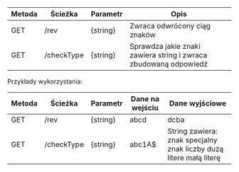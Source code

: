 

| Metoda | Ścieżka                     | Parametr | Opis                                                                   |
|--------|-----------------------------|----------|------------------------------------------------------------------------|
| GET    | /rev                        | {string} | Zwraca odwrócony ciąg znaków                                           |
| GET    | /checkType                  | {string} | Sprawdza jakie znaki zawiera string i zwraca zbudowaną odpowiedź       |


Przykłady wykorzystania:

| Metoda | Ścieżka                     | Parametr | Dane na wejściu | Dane wyjściowe                                                     |
|--------|-----------------------------|----------|-----------------|--------------------------------------------------------------------|
| GET    | /rev                        | {string} | abcd            | dcba                                                               |
| GET    | /checkType                  | {string} | abc1A$          | String zawiera: znak specjalny znak liczby dużą litere małą literę |
